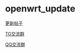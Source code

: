 # openwrt_update
 [更新帖子][A]
 
 [TG交流群][B]
 
 [QQ交流群][C]
 
  
  
  
  
  
  
  
  
  
  
  
  
  
  
  
  
  
  
  
  
  
  
  
  
  
  
  
  
  
  
  
  
  
  
[A]: https://www.right.com.cn/forum/thread-304009-1-1.html
[B]: https://t.me/joinchat/MHkJCxH8gUdV4UFBrxw_Ow
[C]: https://jq.qq.com/?_wv=1027&k=5b7xL8x
